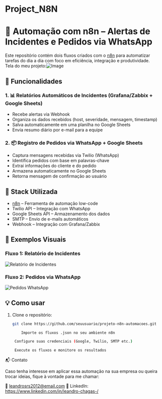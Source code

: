# Project_N8N
# 🤖 Automação com n8n – Alertas de Incidentes e Pedidos via WhatsApp

Este repositório contém dois fluxos criados com o [n8n](https://n8n.io/) para automatizar tarefas do dia a dia com foco em eficiência, integração e produtividade.
Tela do meu projeto:![Image](https://github.com/user-attachments/assets/f20b9888-fd5d-4a53-8f5e-4f3d61af9887)

## 🚀 Funcionalidades

### 1. 📊 Relatórios Automáticos de Incidentes (Grafana/Zabbix + Google Sheets)
- Recebe alertas via Webhook
- Organiza os dados recebidos (host, severidade, mensagem, timestamp)
- Salva automaticamente em uma planilha no Google Sheets
- Envia resumo diário por e-mail para a equipe

### 2. 📦 Registro de Pedidos via WhatsApp + Google Sheets
- Captura mensagens recebidas via Twilio (WhatsApp)
- Identifica pedidos com base em palavras-chave
- Extrai informações do cliente e do pedido
- Armazena automaticamente no Google Sheets
- Retorna mensagem de confirmação ao usuário

## 🧩 Stack Utilizada

- [n8n](https://n8n.io/) – Ferramenta de automação low-code
- Twilio API – Integração com WhatsApp
- Google Sheets API – Armazenamento dos dados
- SMTP – Envio de e-mails automáticos
- Webhook – Integração com Grafana/Zabbix

## 📸 Exemplos Visuais

### Fluxo 1: Relatório de Incidentes
![Relatório de Incidentes](caminho/para/fluxo1.png)

### Fluxo 2: Pedidos via WhatsApp
![Pedidos WhatsApp](caminho/para/fluxo2.png)

## 💡 Como usar

1. Clone o repositório:
   ```bash
   git clone https://github.com/seuusuario/projeto-n8n-automacoes.git

       Importe os fluxos .json no seu ambiente n8n

    Configure suas credenciais (Google, Twilio, SMTP etc.)

    Execute os fluxos e monitore os resultados

📬 Contato

Caso tenha interesse em aplicar essa automação na sua empresa ou queira trocar ideias, fique à vontade para me chamar:

📧 leandrosrs2012@email.com
🔗 LinkedIn: https://www.linkedin.com/in/leandro-chagas-/
